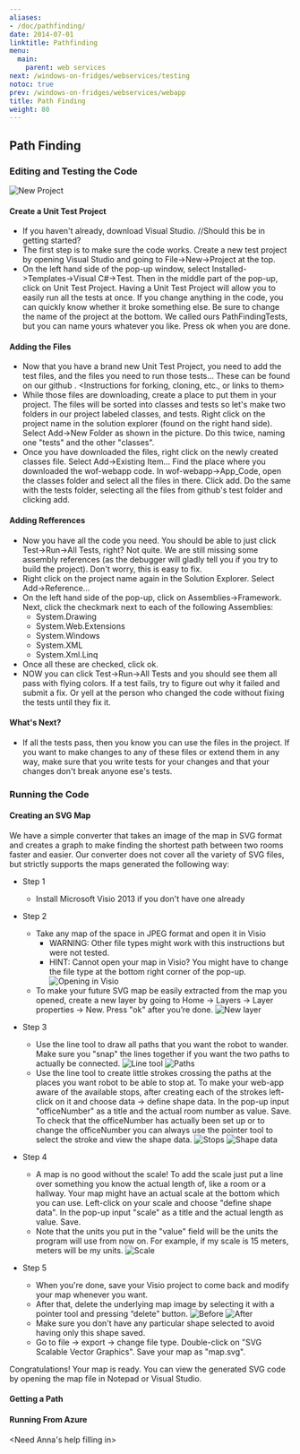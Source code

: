 ```yaml
---
aliases:
- /doc/pathfinding/
date: 2014-07-01
linktitle: Pathfinding 
menu:
  main:
    parent: web services 
next: /windows-on-fridges/webservices/testing
notoc: true
prev: /windows-on-fridges/webservices/webapp
title: Path Finding
weight: 80
---
```


## Path Finding
### Editing and Testing the Code

![New Project](/windows-on-fridges/img/File-New-Project.png)

#### Create a Unit Test Project
* If you haven't already, download Visual Studio. <link> //Should this be in getting started?
* The first step is to make sure the code works. Create a new test project by opening Visual Studio and going to File->New->Project at the top.
* On the left hand side of the pop-up window, select Installed->Templates->Visual C#->Test. Then in the middle part of the pop-up, click on Unit Test Project. Having a Unit Test Project will allow you to easily run all the tests at once. If you change anything in the code, you can quickly know whether it broke something else. Be sure to change the name of the project at the bottom. We called ours PathFindingTests, but you can name yours whatever you like. Press ok when you are done.

#### Adding the Files
* Now that you have a brand new Unit Test Project, you need to add the test files, and the files you need to run those tests... These can be found on our github <link>. <Instructions for forking, cloning, etc., or links to them>
* While those files are downloading, create a place to put them in your project. The files will be sorted into classes and tests so let's make two folders in our project labeled classes, and tests. Right click on the project name in the solution explorer (found on the right hand side). Select Add->New Folder as shown in the picture. Do this twice, naming one "tests" and the other "classes".
* Once you have downloaded the files, right click on the newly created classes file. Select Add->Existing Item... Find the place where you downloaded the wof-webapp code. In wof-webapp->App_Code, open the classes folder and select all the files in there. Click add. Do the same with the tests folder, selecting all the files from github's test folder and clicking add.

#### Adding Refferences

  * Now you have all the code you need. You should be able to just click Test->Run->All Tests, right? Not quite. We are still missing some assembly references (as the debugger will gladly tell you if you try to build the project). Don't worry, this is easy to fix.
  * Right click on the project name again in the Solution Explorer. Select Add->Reference...
  * On the left hand side of the pop-up, click on Assemblies->Framework. Next, click the checkmark next to each of the following Assemblies:
    * System.Drawing
    * System.Web.Extensions
    * System.Windows
    * System.XML
    * System.Xml.Linq
  * Once all these are checked, click ok.
  * NOW you can click Test->Run->All Tests and you should see them all pass with flying colors. If a test fails, try to figure out why it failed and submit a fix. Or yell at the person who changed the code without fixing the tests until they fix it.

#### What's Next?
  * If all the tests pass, then you know you can use the files in the project. If you want to make changes to any of these files or extend them in any way, make sure that you write tests for your changes and that your changes don't break anyone ese's tests. 

### Running the Code
#### Creating an SVG Map

We have a simple converter that takes an image of the map in SVG format and creates a graph to make finding the shortest path between two rooms faster and easier. Our converter does not cover all the variety of SVG files, but strictly supports the maps generated the following way:

* Step 1
  * Install Microsoft Visio 2013 if you don't have one already
  
* Step 2
  * Take any map of the space in JPEG format and open it in Visio
    * WARNING: Other file types might work with this instructions but were not tested.
    * HINT: Cannot open your map in Visio? You might have to change the file type at the bottom right corner of the pop-up.
    ![Opening in Visio](/windows-on-fridges/img/map/1.jpg)
  * To make your future SVG map be easily extracted from the map you opened, create a new layer by going to Home -> Layers -> Layer properties -> New. Press "ok" after you’re done.
  ![New layer](/windows-on-fridges/img/map/2.jpg)

* Step 3
  * Use the line tool to draw all paths that you want the robot to wander. Make sure you "snap" the lines together if you want the two paths to actually be connected.
  ![Line tool](/windows-on-fridges/img/map/3.jpg)
  ![Paths](/windows-on-fridges/img/map/4.jpg)
  * Use the line tool to create little strokes crossing the paths at the places you want robot to be able to stop at. To make your web-app aware of the available stops, after creating each of the strokes left-click on it and choose data -> define shape data. In the pop-up input "officeNumber" as a title and the actual room number as value. Save. To check that the officeNumber has actually been set up or to change the officeNumber you can always use the pointer tool to select the stroke and view the shape data.
  ![Stops](/windows-on-fridges/img/map/5.jpg)
  ![Shape data](/windows-on-fridges/img/map/6.jpg)

* Step 4
  * A map is no good without the scale! To add the scale just put a line over something you know the actual length of, like a room or a hallway. Your map might have an actual scale at the bottom which you can use. Left-click on your scale and choose "define shape data". In the pop-up input "scale" as a title and the actual length as value. Save. 
  * Note that the units you put in the "value" field will be the units the program will use from now on. For example, if my scale is 15 meters, meters will be my units.
  ![Scale](/windows-on-fridges/img/map/7.jpg)
   
* Step 5
  * When you're done, save your Visio project to come back and modify your map whenever you want. 
  * After that, delete the underlying map image by selecting it with a pointer tool and pressing “delete” button.
  ![Before](/windows-on-fridges/img/map/8.jpg)
  ![After](/windows-on-fridges/img/map/9.jpg)
  * Make sure you don't have any particular shape selected to avoid having only this shape saved.
  * Go to file -> export -> change file type. Double-click on "SVG Scalable Vector Graphics". Save your map as "map.svg".

Congratulations! Your map is ready. You can view the generated SVG code by opening the map file in Notepad or Visual Studio.

#### Getting a Path
#### Running From Azure
 <Need Anna's help filling in>
